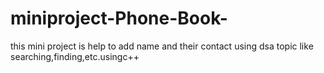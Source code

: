 # miniproject-Phone-Book-
this mini project is help to add name and their contact using dsa topic like searching,finding,etc.usingc++
